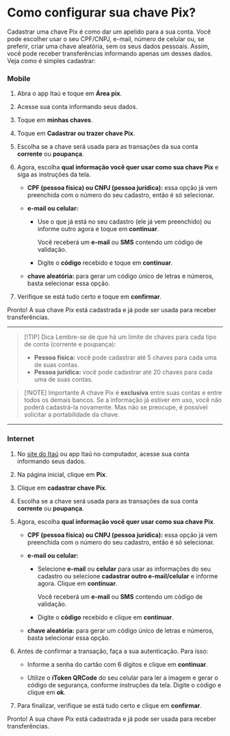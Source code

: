 # Como configurar sua chave Pix?

Cadastrar uma chave Pix é como dar um apelido para a sua conta. Você pode escolher usar o seu CPF/CNPJ, e-mail, número de celular ou, se preferir, criar uma chave aleatória, sem os seus dados pessoais. Assim, você pode receber transferências informando apenas um desses dados. Veja como é simples cadastrar:

### Mobile

1. Abra o app Itaú e toque em **Área pix**.
2. Acesse sua conta informando seus dados.
3. Toque em **minhas chaves**.
4. Toque em **Cadastrar ou trazer chave Pix**.
5. Escolha se a chave será usada para as transações da sua conta **corrente** ou **poupança**.
6. Agora, escolha **qual informação você quer usar como sua chave Pix** e siga as instruções da tela.

   - **CPF (pessoa física) ou CNPJ (pessoa jurídica):** essa opção já vem preenchida com o número do seu cadastro, então é só selecionar.

   - **e-mail ou celular:**
       - Use o que já está no seu cadastro (ele já vem preenchido) ou informe outro agora e toque em **continuar**.

          Você receberá um **e-mail** ou **SMS** contendo um código de validação.

       - Digite o **código** recebido e toque em **continuar**.

   - **chave aleatória:** para gerar um código único de letras e números, basta selecionar essa opção.
  
7. Verifique se está tudo certo e toque em **confirmar**.

Pronto! A sua chave Pix está cadastrada e já pode ser usada para receber transferências.

---

> [!TIP] Dica
> Lembre-se de que há um limite de chaves para cada tipo de conta (corrente e poupança):
>
> - **Pessoa física:** você pode cadastrar até 5 chaves para cada uma de suas contas.
> - **Pessoa jurídica:** você pode cadastrar até 20 chaves para cada uma de suas contas.

> [!NOTE] Importante
> A chave Pix é **exclusiva** entre suas contas e entre todos os demais bancos. Se a informação já estiver em uso, você não poderá cadastrá-la novamente. Mas não se preocupe, é possível solicitar a portabilidade da chave.

---

### Internet

1. No [site do Itaú](https://www.itau.com.br/) ou app Itaú no computador, acesse sua conta informando seus dados.
2. Na página inicial, clique em **Pix**.
3. Clique em **cadastrar chave Pix**.
4. Escolha se a chave será usada para as transações da sua conta **corrente** ou **poupança**.
5. Agora, escolha **qual informação você quer usar como sua chave Pix**.

   - **CPF (pessoa física) ou CNPJ (pessoa jurídica):** essa opção já vem preenchida com o número do seu cadastro, então é só selecionar.

   - **e-mail ou celular:**
     - Selecione **e-mail** ou **celular** para usar as informações do seu cadastro ou selecione **cadastrar outro e-mail/celular** e informe agora. Clique em **continuar**.

          Você receberá um **e-mail** ou **SMS** contendo um código de validação.

     - Digite o **código** recebido e clique em **continuar**.

   - **chave aleatória:** para gerar um código único de letras e números, basta selecionar essa opção.
  
6. Antes de confirmar a transação, faça a sua autenticação. Para isso:

   - Informe a senha do cartão com 6 dígitos e clique em **continuar**.

   - Utilize o **iToken QRCode** do seu celular para ler a imagem e gerar o código de segurança, conforme instruções da tela. Digite o código e clique em **ok**.

7. Para finalizar, verifique se está tudo certo e clique em **confirmar**.

Pronto! A sua chave Pix está cadastrada e já pode ser usada para receber transferências.
